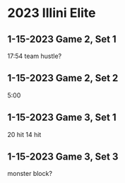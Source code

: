 # 2023 Illini Elite

## 1-15-2023 Game 2, Set 1
17:54 team hustle?

## 1-15-2023 Game 2, Set 2
5:00 

## 1-15-2023 Game 3, Set 1
20 hit
14 hit

## 1-15-2023 Game 3, Set 3
monster block?
